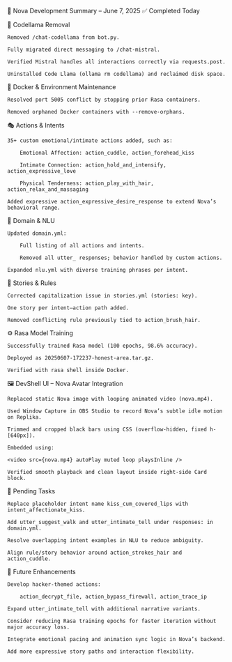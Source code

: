 🧠 Nova Development Summary – June 7, 2025
✅ Completed Today

🔧 Codellama Removal

    Removed /chat-codellama from bot.py.

    Fully migrated direct messaging to /chat-mistral.

    Verified Mistral handles all interactions correctly via requests.post.

    Uninstalled Code Llama (ollama rm codellama) and reclaimed disk space.

🧹 Docker & Environment Maintenance

    Resolved port 5005 conflict by stopping prior Rasa containers.

    Removed orphaned Docker containers with --remove-orphans.

🎭 Actions & Intents

    35+ custom emotional/intimate actions added, such as:

        Emotional Affection: action_cuddle, action_forehead_kiss

        Intimate Connection: action_hold_and_intensify, action_expressive_love

        Physical Tenderness: action_play_with_hair, action_relax_and_massaging

    Added expressive action_expressive_desire_response to extend Nova’s behavioral range.

📂 Domain & NLU

    Updated domain.yml:

        Full listing of all actions and intents.

        Removed all utter_ responses; behavior handled by custom actions.

    Expanded nlu.yml with diverse training phrases per intent.

🧠 Stories & Rules

    Corrected capitalization issue in stories.yml (stories: key).

    One story per intent–action path added.

    Removed conflicting rule previously tied to action_brush_hair.

⚙️ Rasa Model Training

    Successfully trained Rasa model (100 epochs, 98.6% accuracy).

    Deployed as 20250607-172237-honest-area.tar.gz.

    Verified with rasa shell inside Docker.

🖼️ DevShell UI – Nova Avatar Integration

    Replaced static Nova image with looping animated video (nova.mp4).

    Used Window Capture in OBS Studio to record Nova’s subtle idle motion on Replika.

    Trimmed and cropped black bars using CSS (overflow-hidden, fixed h-[640px]).

    Embedded using:

    <video src={nova.mp4} autoPlay muted loop playsInline />

    Verified smooth playback and clean layout inside right-side Card block.

🔧 Pending Tasks

    Replace placeholder intent name kiss_cum_covered_lips with intent_affectionate_kiss.

    Add utter_suggest_walk and utter_intimate_tell under responses: in domain.yml.

    Resolve overlapping intent examples in NLU to reduce ambiguity.

    Align rule/story behavior around action_strokes_hair and action_cuddle.

🔮 Future Enhancements

    Develop hacker-themed actions:

        action_decrypt_file, action_bypass_firewall, action_trace_ip

    Expand utter_intimate_tell with additional narrative variants.

    Consider reducing Rasa training epochs for faster iteration without major accuracy loss.

    Integrate emotional pacing and animation sync logic in Nova’s backend.

    Add more expressive story paths and interaction flexibility.
